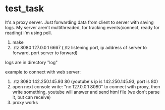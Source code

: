 # test_task

It's a proxy server. Just forwarding data from client to server with saving logs.
My server aren't multithreaded, for tracking events(connect, ready for reading) i'm using poll.

1) make
2) ./tz 8080 127.0.0.1 6667 (./tz listening port, ip address of server to forward, port server to forward)

logs are in directory "log"

example to connect with web server:
1) ./tz 8080 142.250.145.93 80 (youtube's ip is 142.250.145.93, port is 80)
2) open next console write: "nc 127.0.0.1 8080" to connect with proxy, then write something, youtube will answer and send html file (we don't parse it, but can receive)
3) proxy works

